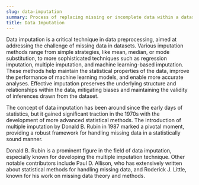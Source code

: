 ```yaml
---
slug: data-imputation
summary: Process of replacing missing or incomplete data within a dataset with substituted values to maintain the dataset's integrity and usability.
title: Data Imputation
---
```


Data imputation is a critical technique in data preprocessing, aimed at addressing the challenge of missing data in datasets. Various imputation methods range from simple strategies, like mean, median, or mode substitution, to more sophisticated techniques such as regression imputation, multiple imputation, and machine learning-based imputation. These methods help maintain the statistical properties of the data, improve the performance of machine learning models, and enable more accurate analyses. Effective imputation preserves the underlying structure and relationships within the data, mitigating biases and maintaining the validity of inferences drawn from the dataset.

The concept of data imputation has been around since the early days of statistics, but it gained significant traction in the 1970s with the development of more advanced statistical methods. The introduction of multiple imputation by Donald B. Rubin in 1987 marked a pivotal moment, providing a robust framework for handling missing data in a statistically sound manner.

Donald B. Rubin is a prominent figure in the field of data imputation, especially known for developing the multiple imputation technique. Other notable contributors include Paul D. Allison, who has extensively written about statistical methods for handling missing data, and Roderick J. Little, known for his work on missing data theory and methods.
